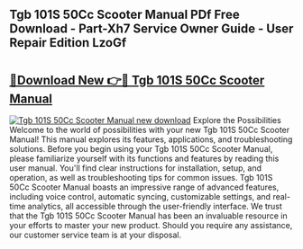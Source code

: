 ## Tgb 101S 50Cc Scooter Manual PDf Free Download - Part-Xh7 Service Owner Guide - User Repair Edition LzoGf

# <h2><a href="http://bc49922.oget.top/?id=Tgb+101S+50Cc+Scooter+Manual">🔗Download New 👉🔴 Tgb 101S 50Cc Scooter Manual</a></h2>

[![Tgb 101S 50Cc Scooter Manual new download](https://i.imgur.com/5g1atiW.png)](http://bc49922.oget.top/?id=Tgb+101S+50Cc+Scooter+Manual)
Explore the Possibilities Welcome to the world of possibilities with your new Tgb 101S 50Cc Scooter Manual! This manual explores its features, applications, and troubleshooting solutions. Before you begin using your Tgb 101S 50Cc Scooter Manual, please familiarize yourself with its functions and features by reading this user manual. You'll find clear instructions for installation, setup, and operation, as well as troubleshooting tips for common issues. Tgb 101S 50Cc Scooter Manual boasts an impressive range of advanced features, including voice control, automatic syncing, customizable settings, and real-time analytics, all accessible through the user-friendly interface. We trust that the Tgb 101S 50Cc Scooter Manual has been an invaluable resource in your efforts to master your new product. Should you require any assistance, our customer service team is at your disposal.
